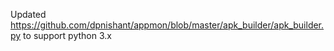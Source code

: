 Updated https://github.com/dpnishant/appmon/blob/master/apk_builder/apk_builder.py to support python 3.x
